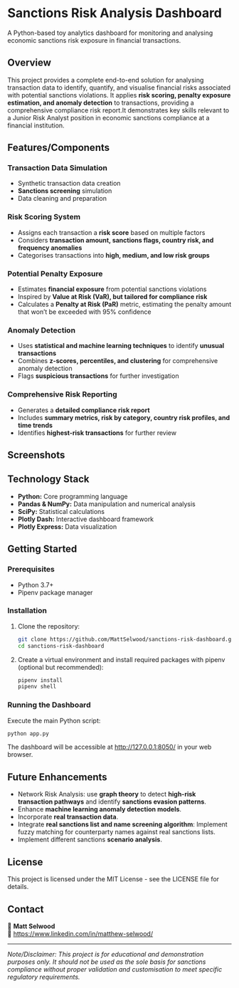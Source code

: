 # **Sanctions Risk Analysis Dashboard**

A Python-based toy analytics dashboard for monitoring and analysing economic sanctions risk exposure in financial transactions.


## **Overview**

This project provides a complete end-to-end solution for analysing transaction data to identify, quantify, and visualise financial risks associated with potential sanctions violations. It applies **risk scoring, penalty exposure estimation, and anomaly detection** to transactions, providing a comprehensive compliance risk report.It demonstrates key skills relevant to a Junior Risk Analyst position in economic sanctions compliance at a financial institution.



 ## **Features/Components**

 ### Transaction Data Simulation
- Synthetic transaction data creation
- **Sanctions screening** simulation
- Data cleaning and preparation

### Risk Scoring System  
- Assigns each transaction a **risk score** based on multiple factors  
- Considers **transaction amount, sanctions flags, country risk, and frequency anomalies**  
- Categorises transactions into **high, medium, and low risk groups**  

### Potential Penalty Exposure  
- Estimates **financial exposure** from potential sanctions violations  
- Inspired by **Value at Risk (VaR), but tailored for compliance risk**  
- Calculates a **Penalty at Risk (PaR)** metric, estimating the penalty amount that won’t be exceeded with 95% confidence  

<!-- ### Network Risk Analysis  
- Uses **graph theory** to detect **high-risk transaction pathways**  
- Identifies **sanctions evasion patterns** and **high-risk jurisdictions**  
- Highlights **key countries** that pose the highest network risk   -->

### Anomaly Detection  
- Uses **statistical and machine learning techniques** to identify **unusual transactions**  
- Combines **z-scores, percentiles, and clustering** for comprehensive anomaly detection  
- Flags **suspicious transactions** for further investigation  

### Comprehensive Risk Reporting  
- Generates a **detailed compliance risk report**  
- Includes **summary metrics, risk by category, country risk profiles, and time trends**  
- Identifies **highest-risk transactions** for further review 

## **Screenshots**  


## **Technology Stack**

- **Python:** Core programming language
- **Pandas & NumPy:** Data manipulation and numerical analysis
- **SciPy:** Statistical calculations
- **Plotly Dash:** Interactive dashboard framework
- **Plotly Express:** Data visualization

## **Getting Started**

### Prerequisites

- Python 3.7+
- Pipenv package manager

### Installation

1. Clone the repository:
   ```bash
   git clone https://github.com/MattSelwood/sanctions-risk-dashboard.git
   cd sanctions-risk-dashboard
   ```

2. Create a virtual environment and install required packages with pipenv (optional but recommended):
   ```bash
   pipenv install
   pipenv shell
   ```

### Running the Dashboard

Execute the main Python script:
```bash
python app.py
```

The dashboard will be accessible at http://127.0.0.1:8050/ in your web browser.


## **Future Enhancements**
- Network Risk Analysis: use **graph theory** to detect **high-risk transaction pathways** and identify **sanctions evasion patterns**.
- Enhance **machine learning anomaly detection models**.
- Incorporate **real transaction data**.
- Integrate **real sanctions list and name screening algorithm**: Implement fuzzy matching for counterparty names against real sanctions lists.
- Implement different sanctions **scenario analysis**.

## **License**

This project is licensed under the MIT License - see the LICENSE file for details.


## **Contact**  
👤 **Matt Selwood**  
📧 https://www.linkedin.com/in/matthew-selwood/  

---

*Note/Disclaimer: This project is for educational and demonstration purposes only. It should not be used as the sole basis for sanctions compliance without proper validation and customisation to meet specific regulatory requirements.*
